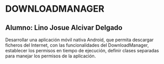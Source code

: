 # DOWNLOADMANAGER
## Alumno: Lino Josue Alcivar Delgado
Desarrollar una aplicación móvil nativa Android, que permita descargar ficheros del Internet, con las funcionalidades del DownloadManager, establecer los permisos en tiempo de ejecución, definir clases separadas para manejar los permisos de la aplicación.
